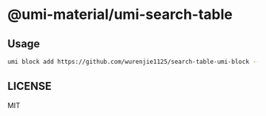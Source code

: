 # @umi-material/umi-search-table



## Usage

```sh
umi block add https://github.com/wurenjie1125/search-table-umi-block --closeFastGitHub=false --path=demoTable
```

## LICENSE

MIT
